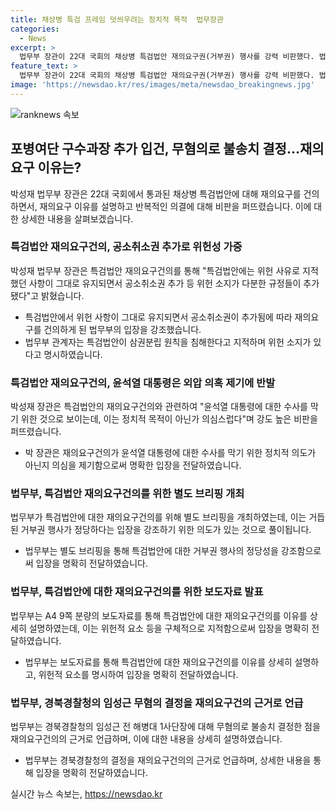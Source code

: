 ```yaml
---
title: 채상병 특검 프레임 덧씌우려는 정치적 목적  법무장관
categories:
  - News
excerpt: >
  법무부 장관이 22대 국회의 채상병 특검법안 재의요구권(거부권) 행사를 강력 비판했다. 법무부는 특검법안에 대한 재의요구 건의에 대한 브리핑을 통해 위헌성을 지적하며, 정당성을 강조했다. 또한 임명간주 규정과 공소취소 규정 등 위헌 소지가 있는 점을 지적하며, 대통령의 의무인 재의요구권 행사를 건의했다. 또한 경북경찰청의 임성근 전 해병대 1사단장에 대한 무혐의로의 불송치 결정도 재의요구의 근거로 언급되었다.
feature_text: >
  법무부 장관이 22대 국회의 채상병 특검법안 재의요구권(거부권) 행사를 강력 비판했다. 법무부는 특검법안에 대한 재의요구 건의에 대한 브리핑을 통해 위헌성을 지적하며, 정당성을 강조했다. 또한 임명간주 규정과 공소취소 규정 등 위헌 소지가 있는 점을 지적하며, 대통령의 의무인 재의요구권 행사를 건의했다. 또한 경북경찰청의 임성근 전 해병대 1사단장에 대한 무혐의로의 불송치 결정도 재의요구의 근거로 언급되었다.
image: 'https://newsdao.kr/res/images/meta/newsdao_breakingnews.jpg'
---
```


<p><img src="https://newsdao.kr/res/images/meta/newsdao_breakingnews.jpg" alt="ranknews 속보" /></p>

<h2 data-ke-size="size26">포병여단 구수과장 추가 입건, 무혐의로 불송치 결정…재의요구 이유는?</h2>

<p data-ke-size="size16">박성재 법무부 장관은 22대 국회에서 통과된 채상병 특검법안에 대해 재의요구를 건의하면서, 재의요구 이유를 설명하고 반복적인 의결에 대해 비판을 퍼뜨렸습니다. 이에 대한 상세한 내용을 살펴보겠습니다.</p>

<h3 data-ke-size="size22">특검법안 재의요구건의, 공소취소권 추가로 위헌성 가중</h3>

<p data-ke-size="size16">박성재 법무부 장관은 특검법안 재의요구건의를 통해 "특검법안에는 위헌 사유로 지적했던 사항이 그대로 유지되면서 공소취소권 추가 등 위헌 소지가 다분한 규정들이 추가됐다"고 밝혔습니다.</p>

<ul>
<li>특검법안에서 위헌 사항이 그대로 유지되면서 공소취소권이 추가됨에 따라 재의요구를 건의하게 된 법무부의 입장을 강조했습니다.</li>
<li>법무부 관계자는 특검법안이 삼권분립 원칙을 침해한다고 지적하며 위헌 소지가 있다고 명시하였습니다.</li>
</ul>

<h3 data-ke-size="size22">특검법안 재의요구건의, 윤석열 대통령은 외압 의혹 제기에 반발</h3>

<p data-ke-size="size16">박성재 장관은 특검법안의 재의요구건의와 관련하여 "윤석열 대통령에 대한 수사를 막기 위한 것으로 보이는데, 이는 정치적 목적이 아닌가 의심스럽다"며 강도 높은 비판을 퍼뜨렸습니다.</p>

<ul>
<li>박 장관은 재의요구건의가 윤석열 대통령에 대한 수사를 막기 위한 정치적 의도가 아닌지 의심을 제기함으로써 명확한 입장을 전달하였습니다.</li>
</ul>

<h3 data-ke-size="size22">법무부, 특검법안 재의요구건의를 위한 별도 브리핑 개최</h3>

<p data-ke-size="size16">법무부가 특검법안에 대한 재의요구건의를 위해 별도 브리핑을 개최하였는데, 이는 거듭된 거부권 행사가 정당하다는 입장을 강조하기 위한 의도가 있는 것으로 풀이됩니다.</p>

<ul>
<li>법무부는 별도 브리핑을 통해 특검법안에 대한 거부권 행사의 정당성을 강조함으로써 입장을 명확히 전달하였습니다.</li>
</ul>

<h3 data-ke-size="size22">법무부, 특검법안에 대한 재의요구건의를 위한 보도자료 발표</h3>

<p data-ke-size="size16">법무부는 A4 9쪽 분량의 보도자료를 통해 특검법안에 대한 재의요구건의를 이유를 상세히 설명하였는데, 이는 위헌적 요소 등을 구체적으로 지적함으로써 입장을 명확히 전달하였습니다.</p>

<ul>
<li>법무부는 보도자료를 통해 특검법안에 대한 재의요구건의를 이유를 상세히 설명하고, 위헌적 요소를 명시하여 입장을 명확히 전달하였습니다.</li>
</ul>

<h3 data-ke-size="size22">법무부, 경북경찰청의 임성근 무혐의 결정을 재의요구건의 근거로 언급</h3>

<p data-ke-size="size16">법무부는 경북경찰청의 임성근 전 해병대 1사단장에 대해 무혐의로 불송치 결정한 점을 재의요구건의의 근거로 언급하며, 이에 대한 내용을 상세히 설명하였습니다.</p>

<ul>
<li>법무부는 경북경찰청의 결정을 재의요구건의의 근거로 언급하며, 상세한 내용을 통해 입장을 명확히 전달하였습니다.</li>
</ul>
실시간 뉴스 속보는, <a href="https://newsdao.kr" rel="dofollow">https://newsdao.kr</a>


